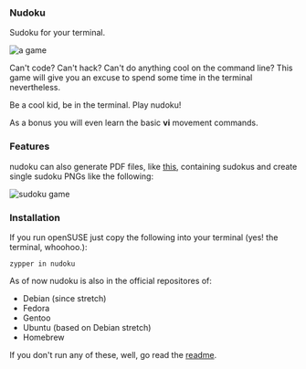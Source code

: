 ### Nudoku
Sudoku for your terminal.

![a game](https://i.postimg.cc/q7dC8RJz/nudoku-1-0-0.png)

Can't code? Can't hack? Can't do anything cool on the command line?
This game will give you an excuse to spend some time in the terminal nevertheless.

Be a cool kid, be in the terminal. Play nudoku!

As a bonus you will even learn the basic **vi** movement commands.


### Features 
nudoku can also generate PDF files, like [this](http://jubalh.github.io/nudoku/riddle.pdf), containing sudokus and create single sudoku PNGs like the following:

![sudoku game](https://i.postimg.cc/bYbrRP5n/sudoku.png)

### Installation

If you run openSUSE just copy the following into your terminal (yes! the terminal, whoohoo.):

`zypper in nudoku`

As of now nudoku is also in the official repositores of:
* Debian (since stretch)
* Fedora
* Gentoo
* Ubuntu (based on Debian stretch)
* Homebrew

If you don't run any of these, well, go read the [readme](https://github.com/jubalh/nudoku/blob/master/README.md).
